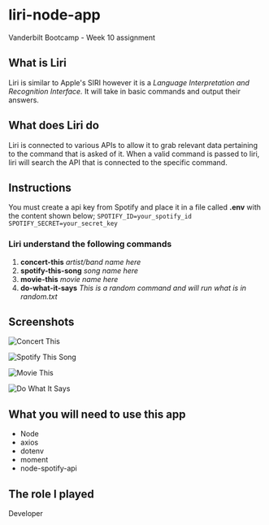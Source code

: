 # liri-node-app

Vanderbilt Bootcamp - Week 10 assignment

## What is Liri

Liri is similar to Apple's SIRI however it is a *Language Interpretation and Recognition Interface.* It will take in basic commands and output their answers.

## What does Liri do

Liri is connected to various APIs to allow it to grab relevant data pertaining to the command that is asked of it. When a valid command is passed to liri, liri will search the API that is connected to the specific command.

## Instructions

You must create a api key from Spotify and place it in a file called **.env** with the content shown below;
`SPOTIFY_ID=your_spotify_id
SPOTIFY_SECRET=your_secret_key`

### Liri understand the following commands

1. **concert-this** *artist/band name here*
2. **spotify-this-song** *song name here*
3. **movie-this** *movie name here*
4. **do-what-it-says** *This is a random command and will run what is in random.txt*

## Screenshots

![Concert This](https://i.imgur.com/a7apWTb.png)

![Spotify This Song](https://i.imgur.com/g4Xi0FH.png)

![Movie This](https://i.imgur.com/JbjwNSy.png)

![Do What It Says](https://i.imgur.com/5WEbQT6.png)

## What you will need to use this app

* Node
* axios
* dotenv
* moment
* node-spotify-api

## The role I played

Developer
